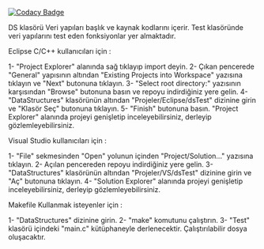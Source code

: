 [![Codacy Badge](https://api.codacy.com/project/badge/Grade/e87374258dba4b6589867331cdd35658)](https://www.codacy.com/manual/Enes1313/DataStructures?utm_source=github.com&amp;utm_medium=referral&amp;utm_content=Enes1313/DataStructures&amp;utm_campaign=Badge_Grade)

DS klasörü Veri yapıları başlık ve kaynak kodlarını içerir. Test klasöründe veri yapılarını test eden fonksiyonlar yer almaktadır. 

Eclipse C/C++ kullanıcıları için : 

1- "Project Explorer" alanında sağ tıklayıp import deyin.
2- Çıkan pencerede "General" yapısının altından "Existing Projects into Workspace" yazısına tıklayın ve "Next" butonuna tıklayın.
3- "Select root directory:" yazısının karşısından "Browse" butonuna basın ve repoyu indirdiğiniz yere gelin.
4- "DataStructures" klasörünün altından "Projeler/Eclipse/dsTest" dizinine girin ve "Klasör Seç" butonuna tıklayın.
5- "Finish" butonuna basın. "Project Explorer" alanında projeyi genişletip inceleyebilirsiniz, derleyip gözlemleyebilirsiniz.

Visual Studio kullanıcıları için :

1- "File" sekmesinden "Open" yolunun içinden "Project/Solution..." yazısına tıklayın.
2- Açılan pencereden repoyu indirdiğiniz yere gelin.
3- "DataStructures" klasörünün altından "Projeler/VS/dsTest" dizinine girin ve "Aç" butonuna tıklayın.
4- "Solution Explorer" alanında projeyi genişletip inceleyebilirsiniz, derleyip gözlemleyebilirsiniz.

Makefile Kullanmak isteyenler için : 

1- "DataStructures" dizinine girin.
2- "make" komutunu çalıştırın.
3- "Test" klasörü içindeki "main.c" kütüphaneyle derlenecektir. Çalıştırılabilir dosya oluşacaktır.
